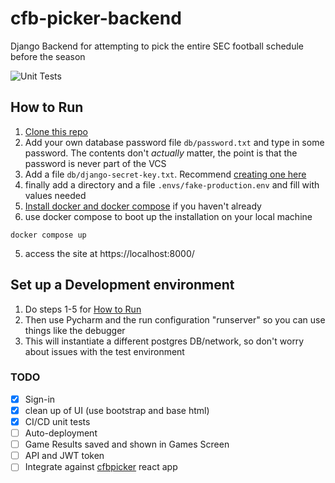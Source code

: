 # cfb-picker-backend
Django Backend for attempting to pick the entire SEC football schedule before the season

![Unit Tests](https://github.com/andmehta/cfb-picker-backend/actions/workflows/django.yml/badge.svg)

## How to Run
1. [Clone this repo](https://docs.github.com/en/repositories/creating-and-managing-repositories/cloning-a-repository)
2. Add your own database password file `db/password.txt` and type in some password. The contents don't *actually* matter, the point is that the password is never part of the VCS
3. Add a file `db/django-secret-key.txt`. Recommend [creating one here](https://djecrety.ir)
4. finally add a directory and a file `.envs/fake-production.env` and fill with values needed
5. [Install docker and docker compose](https://www.docker.com/products/docker-desktop/?) if you haven't already
6. use docker compose to boot up the installation on your local machine
```shell
docker compose up 
```
5. access the site at https://localhost:8000/

## Set up a Development environment
1. Do steps 1-5 for [How to Run](#how-to-run)
2. Then use Pycharm and the run configuration "runserver" so you can use things like the debugger
3. This will instantiate a different postgres DB/network, so don't worry about issues with the test environment 


### TODO
- [x] Sign-in
- [x] clean up of UI (use bootstrap and base html)
- [x] CI/CD unit tests
- [ ] Auto-deployment
- [ ] Game Results saved and shown in Games Screen
- [ ] API and JWT token
- [ ] Integrate against [cfbpicker](https://github.com/andmehta/cfbpicker) react app